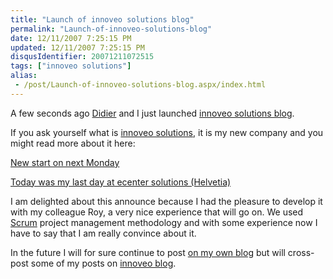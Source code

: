 ```yaml
---
title: "Launch of innoveo solutions blog"
permalink: "Launch-of-innoveo-solutions-blog"
date: 12/11/2007 7:25:15 PM
updated: 12/11/2007 7:25:15 PM
disqusIdentifier: 20071211072515
tags: ["innoveo solutions"]
alias:
 - /post/Launch-of-innoveo-solutions-blog.aspx/index.html
---
```

A few seconds ago [Didier](http://www.didierbeck.com/) and I just launched [innoveo solutions blog](http://blog.innoveo.com/home.aspx).

If you ask yourself what is [innoveo solutions](http://www.innoveo.com/), it is my new company and you might read more about it here:
<!-- more -->

[New start on next Monday](http://weblogs.asp.net/lkempe/archive/2007/09/25/new-start-on-next-monday.aspx "New start on next Monday")

[Today was my last day at ecenter solutions (Helvetia)](http://weblogs.asp.net/lkempe/archive/2007/09/28/today-was-my-last-day-at-ecenter-solutions-helvetia.aspx "Today was my last day at ecenter solutions (Helvetia)")

I am delighted about this announce because I had the pleasure to develop it with my colleague Roy, a very nice experience that will go on. We used [Scrum](http://en.wikipedia.org/wiki/Scrum_(development)) project management methodology and with some experience now I have to say that I am really convince about it.

In the future I will for sure continue to post [on my own blog](http://weblogs.asp.net/lkempe/) but will cross-post some of my posts on [innoveo blog](http://blog.innoveo.com/home.aspx).
